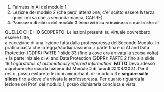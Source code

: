 1. Fairness in AI del modulo 1
2. Lezione del modulo 2 (che pero' attenzione, c'e' scritto essere la terza quindi mi sa che la seconda manca, CAPIRE)
3. Paccozzo di slides del modulo 3 incazzato su robustness e quello che e'

QUELLO CHE HO SCOPERTO:
Le lezioni presenti su virtuale dovrebbero essere tutte,  
a eccezione di una lezione fatta dalla professoressa del Secondo Modulo.
In pratica basta che io legga/studia/riassuma  la parte finale di AI and Data Protection (GDPR) PARTE 1 slide 33 (fino a dove era arrivata la scorsa volta) + la parte iniziale di AI and Data Protection (GDPR): PARTE 2 fino alla slide 19 *Legal status of automatically inferred information*. **FATTO**
Devo adesso aspettare che esca la lezione del Modulo 2 di lunedi 22/04/2024. 
Per il resto, posso evitare le lezioni ammorbanti del modulo 3 e **seguire sulle slides** fino a dove e' arrivata la professoressa.
Per quanto riguarda la lezione del Prof. del modulo 1, posso dichiararla conclusa e vista. 